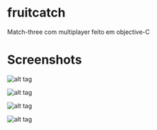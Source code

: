 # fruitcatch

Match-three com multiplayer feito em objective-C


# Screenshots

![alt tag](https://s24.postimg.org/j2casne35/Simulator_Screen_Shot_28_de_jan_de_2017_18_50_05.png)

![alt tag](https://s24.postimg.org/mzzki20wh/Simulator_Screen_Shot_28_de_jan_de_2017_18_50_14.png)

![alt tag](https://s24.postimg.org/fy1mvuxap/Simulator_Screen_Shot_28_de_jan_de_2017_18_50_26.png)

![alt tag](https://s24.postimg.org/lnmgtwsup/Simulator_Screen_Shot_28_de_jan_de_2017_18_50_42.png)

